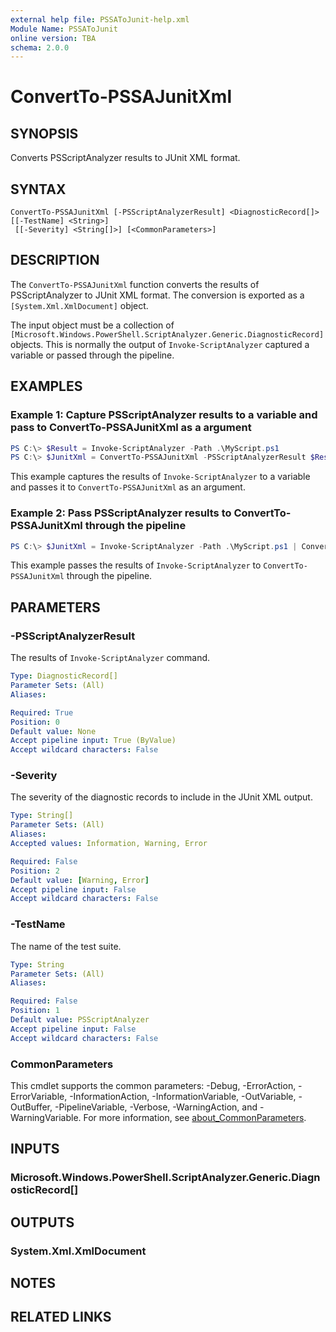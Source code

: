 ```yaml
---
external help file: PSSAToJunit-help.xml
Module Name: PSSAToJunit
online version: TBA
schema: 2.0.0
---
```


# ConvertTo-PSSAJunitXml

## SYNOPSIS
Converts PSScriptAnalyzer results to JUnit XML format.

## SYNTAX

```
ConvertTo-PSSAJunitXml [-PSScriptAnalyzerResult] <DiagnosticRecord[]> [[-TestName] <String>]
 [[-Severity] <String[]>] [<CommonParameters>]
```

## DESCRIPTION
The `ConvertTo-PSSAJunitXml` function converts the results of PSScriptAnalyzer to JUnit XML format.
The conversion is exported as a `[System.Xml.XmlDocument]` object.

The input object must be a collection of `[Microsoft.Windows.PowerShell.ScriptAnalyzer.Generic.DiagnosticRecord]` objects.
This is normally the output of `Invoke-ScriptAnalyzer` captured a variable or passed through the pipeline.

## EXAMPLES

### Example 1: Capture PSScriptAnalyzer results to a variable and pass to ConvertTo-PSSAJunitXml as a argument
```powershell
PS C:\> $Result = Invoke-ScriptAnalyzer -Path .\MyScript.ps1
PS C:\> $JunitXml = ConvertTo-PSSAJunitXml -PSScriptAnalyzerResult $Result
```

This example captures the results of `Invoke-ScriptAnalyzer` to a variable and passes it to `ConvertTo-PSSAJunitXml` as an argument.

### Example 2: Pass PSScriptAnalyzer results to ConvertTo-PSSAJunitXml through the pipeline
```powershell
PS C:\> $JunitXml = Invoke-ScriptAnalyzer -Path .\MyScript.ps1 | ConvertTo-PSSAJunitXml
```

This example passes the results of `Invoke-ScriptAnalyzer` to `ConvertTo-PSSAJunitXml` through the pipeline.

## PARAMETERS

### -PSScriptAnalyzerResult
The results of `Invoke-ScriptAnalyzer` command.

```yaml
Type: DiagnosticRecord[]
Parameter Sets: (All)
Aliases:

Required: True
Position: 0
Default value: None
Accept pipeline input: True (ByValue)
Accept wildcard characters: False
```

### -Severity
The severity of the diagnostic records to include in the JUnit XML output.

```yaml
Type: String[]
Parameter Sets: (All)
Aliases:
Accepted values: Information, Warning, Error

Required: False
Position: 2
Default value: [Warning, Error]
Accept pipeline input: False
Accept wildcard characters: False
```

### -TestName
The name of the test suite.

```yaml
Type: String
Parameter Sets: (All)
Aliases:

Required: False
Position: 1
Default value: PSScriptAnalyzer
Accept pipeline input: False
Accept wildcard characters: False
```

### CommonParameters
This cmdlet supports the common parameters: -Debug, -ErrorAction, -ErrorVariable, -InformationAction, -InformationVariable, -OutVariable, -OutBuffer, -PipelineVariable, -Verbose, -WarningAction, and -WarningVariable. For more information, see [about_CommonParameters](http://go.microsoft.com/fwlink/?LinkID=113216).

## INPUTS

### Microsoft.Windows.PowerShell.ScriptAnalyzer.Generic.DiagnosticRecord[]
## OUTPUTS

### System.Xml.XmlDocument
## NOTES

## RELATED LINKS
